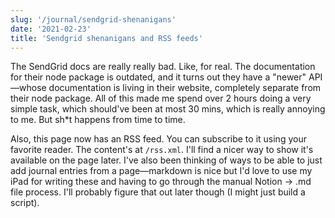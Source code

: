 ```yaml
---
slug: '/journal/sendgrid-shenanigans'
date: '2021-02-23'
title: 'Sendgrid shenanigans and RSS feeds'
---
```


The SendGrid docs are really really bad. Like, for real. The documentation for their node package is outdated, and it turns out they have a "newer" API—whose documentation is living in their website, completely separate from their node package. All of this made me spend over 2 hours doing a very simple task, which should've been at most 30 mins, which is really annoying to me. But sh\*t happens from time to time.

Also, this page now has an RSS feed. You can subscribe to it using your favorite reader. The content's at `/rss.xml`. I'll find a nicer way to show it's available on the page later. I've also been thinking of ways to be able to just add journal entries from a page—markdown is nice but I'd love to use my iPad for writing these and having to go through the manual Notion -> .md file process. I'll probably figure that out later though (I might just build a script).
